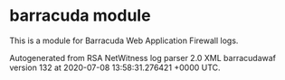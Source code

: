 # barracuda module

This is a module for Barracuda Web Application Firewall logs.

Autogenerated from RSA NetWitness log parser 2.0 XML barracudawaf version 132
at 2020-07-08 13:58:31.276421 +0000 UTC.

